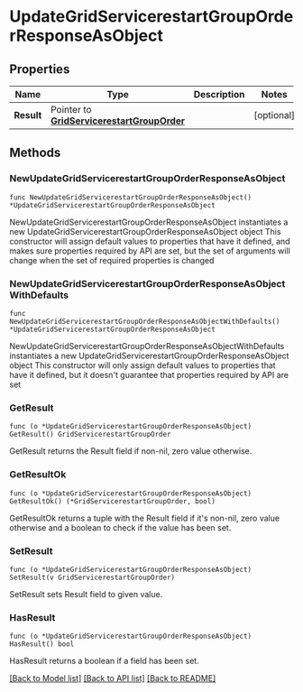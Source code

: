 # UpdateGridServicerestartGroupOrderResponseAsObject

## Properties

Name | Type | Description | Notes
------------ | ------------- | ------------- | -------------
**Result** | Pointer to [**GridServicerestartGroupOrder**](GridServicerestartGroupOrder.md) |  | [optional] 

## Methods

### NewUpdateGridServicerestartGroupOrderResponseAsObject

`func NewUpdateGridServicerestartGroupOrderResponseAsObject() *UpdateGridServicerestartGroupOrderResponseAsObject`

NewUpdateGridServicerestartGroupOrderResponseAsObject instantiates a new UpdateGridServicerestartGroupOrderResponseAsObject object
This constructor will assign default values to properties that have it defined,
and makes sure properties required by API are set, but the set of arguments
will change when the set of required properties is changed

### NewUpdateGridServicerestartGroupOrderResponseAsObjectWithDefaults

`func NewUpdateGridServicerestartGroupOrderResponseAsObjectWithDefaults() *UpdateGridServicerestartGroupOrderResponseAsObject`

NewUpdateGridServicerestartGroupOrderResponseAsObjectWithDefaults instantiates a new UpdateGridServicerestartGroupOrderResponseAsObject object
This constructor will only assign default values to properties that have it defined,
but it doesn't guarantee that properties required by API are set

### GetResult

`func (o *UpdateGridServicerestartGroupOrderResponseAsObject) GetResult() GridServicerestartGroupOrder`

GetResult returns the Result field if non-nil, zero value otherwise.

### GetResultOk

`func (o *UpdateGridServicerestartGroupOrderResponseAsObject) GetResultOk() (*GridServicerestartGroupOrder, bool)`

GetResultOk returns a tuple with the Result field if it's non-nil, zero value otherwise
and a boolean to check if the value has been set.

### SetResult

`func (o *UpdateGridServicerestartGroupOrderResponseAsObject) SetResult(v GridServicerestartGroupOrder)`

SetResult sets Result field to given value.

### HasResult

`func (o *UpdateGridServicerestartGroupOrderResponseAsObject) HasResult() bool`

HasResult returns a boolean if a field has been set.


[[Back to Model list]](../README.md#documentation-for-models) [[Back to API list]](../README.md#documentation-for-api-endpoints) [[Back to README]](../README.md)


